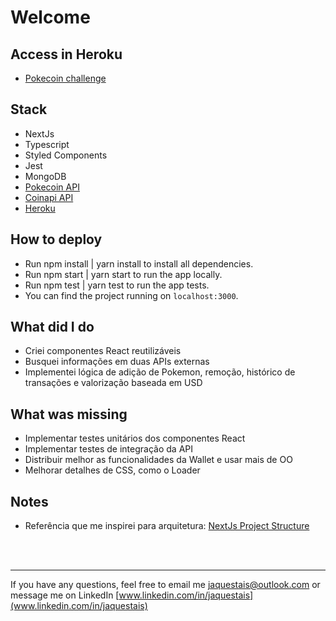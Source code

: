 # Welcome 

## Access in Heroku
- [Pokecoin challenge](https://pokecoin-challenge.herokuapp.com/)

## Stack
* NextJs
* Typescript
* Styled Components
* Jest
* MongoDB
* [Pokecoin API](https://pokeapi.co/docs/v2)
* [Coinapi API](https://www.coinapi.io/)
* [Heroku](https://www.heroku.com/)

## How to deploy
- Run npm install | yarn install to install all dependencies.
- Run npm start   | yarn start to run the app locally.
- Run npm test    | yarn test to run the app tests.
- You can find the project running on `localhost:3000`.

## What did I do
- Criei componentes React reutilizáveis
- Busquei informações em duas APIs externas
- Implementei lógica de adição de Pokemon, remoção, histórico de transações e valorização baseada em USD

## What was missing
- Implementar testes unitários dos componentes React
- Implementar testes de integração da API
- Distribuir melhor as funcionalidades da Wallet e usar mais de OO
- Melhorar detalhes de CSS, como o Loader

## Notes
- Referência que me inspirei para arquitetura: [NextJs Project Structure](https://wityan.medium.com/next-js-project-structure-1531610bed71)

<br/>
<br/>

------------

If you have any questions, feel free to email me 
[jaquestais@outlook.com](jaquestais@outlook.com)
or message me on LinkedIn
[www.linkedin.com/in/jaquestais](www.linkedin.com/in/jaquestais)